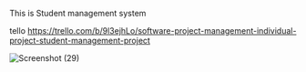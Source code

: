 This is Student management system






tello
https://trello.com/b/9l3ejhLo/software-project-management-individual-project-student-management-project


![Screenshot (29)](https://user-images.githubusercontent.com/49672114/133793111-76f2c28a-a952-4eaf-a849-f8be14007f48.png)
 
